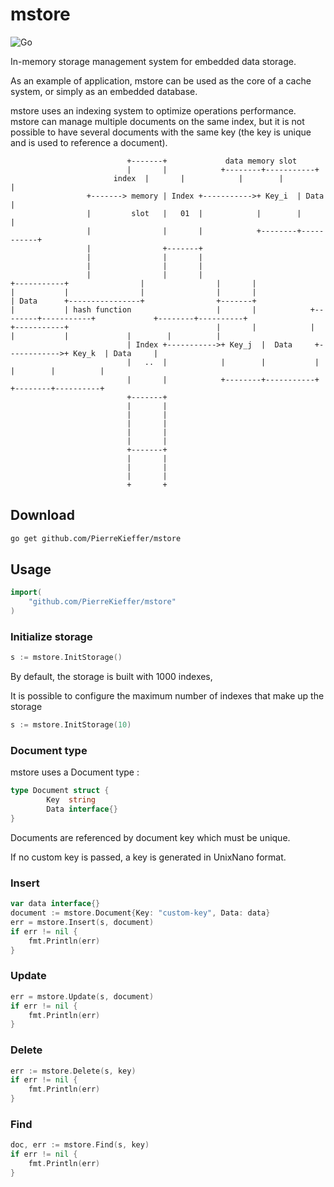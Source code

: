 # mstore 

![Go](https://github.com/PierreKieffer/mstore/workflows/Go/badge.svg)

In-memory storage management system for embedded data storage.

As an example of application, mstore can be used as the core of a cache system, or simply as an embedded database.

mstore uses an indexing system to optimize operations performance.
mstore can manage multiple documents on the same index, but it is not possible to have several documents with the same key (the key is unique and is used to reference a document).


						      +-------+             data memory slot
						      |       |            +--------+-----------+
					       index  |       |            |        |           |
				     +-------> memory | Index +----------->+ Key_i  | Data      |
				     |         slot   |   01  |            |        |           |
				     |                |       |            +--------+-----------+
				     |                +-------+
				     |                |       |
				     |                |       |
				     |                |       |
	+-----------+                |                |       |
	|           |                |                |       |
	| Data      +----------------+                +-------+
	|           | hash function                   |       |            +--------+-----------+             +--------+----------+
	+-----------+                                 |       |            |        |           |             |        |          |
						      | Index +----------->+ Key_j  |  Data     +------------>+ Key_k  | Data     |
						      |   ..  |            |        |           |             |        |          |
						      |       |            +--------+-----------+             +--------+----------+
						      +-------+
						      |       |
						      |       |
						      |       |
						      |       |
						      |       |
						      +-------+
						      |       |
						      |       |
						      |       |
						      +       +


## Download
```bash 
go get github.com/PierreKieffer/mstore
```
## Usage 

```go
import(
	"github.com/PierreKieffer/mstore"
)
```
### Initialize storage 

```go 
s := mstore.InitStorage()
```
By default, the storage is built with 1000 indexes,

It is possible to configure the maximum number of indexes that make up the storage

```go
s := mstore.InitStorage(10)
```

### Document type 
mstore uses a Document type : 

``` go 
type Document struct {
        Key  string
        Data interface{}
}
```
Documents are referenced by document key which must be unique.

If no custom key is passed, a key is generated in UnixNano format.

### Insert  

```go
var data interface{} 
document := mstore.Document{Key: "custom-key", Data: data}
err = mstore.Insert(s, document)
if err != nil {
	fmt.Println(err)
}
```

### Update 

```go
err = mstore.Update(s, document)
if err != nil {
	fmt.Println(err)
}
```

### Delete 

```go
err := mstore.Delete(s, key)
if err != nil {
	fmt.Println(err)
}
```

### Find 

```go
doc, err := mstore.Find(s, key)
if err != nil {
	fmt.Println(err)
}
```





